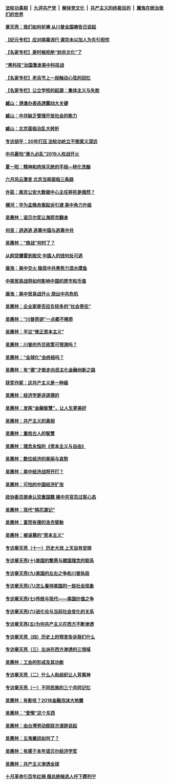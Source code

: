 ####  [法轮功真相](../../../../basic/blob/master/README.md?t=07010401) &nbsp;|&nbsp; [九评共产党](../../../../9ping.md/blob/master/README.md?t=07010401) &nbsp;|&nbsp; [解体党文化](../../../../jtdwh.md/blob/master/README.md?t=07010401)  &nbsp;|&nbsp; [共产主义的终极目的](../../../../gczydzjmd.md/blob/master/README.md?t=07010401) &nbsp;|&nbsp; [魔鬼在统治我们的世界](../../../../mgztzwmdsj.md/blob/master/README.md?t=07010401) 

#### [章天亮：我们如何祈祷 从川普全国祷告日说起](../pages/nsc423/n11944627.md?t=07010401) 

#### [【纪元专栏】应对病毒流行 渥京未以加人为先引担忧](../pages/nsc423/n11875714.md?t=07010401) 

#### [【名家专栏】是时候拒绝“封杀文化”了](../pages/nsc423/n11814093.md?t=07010401) 

#### [“黑科技”治国激发美中科技战](../pages/nsc423/n11638056.md?t=07010401) 

#### [【名家专栏】老兵节上一段触动心弦的回忆](../pages/nsc423/n11646016.md?t=07010401) 

#### [【名家专栏】公立学校的起源：集体主义与失败](../pages/nsc423/n11601833.md?t=07010401) 

#### [臧山：港澳办表态透露四大关键](../pages/nsc423/n11421628.md?t=07010401) 

#### [臧山：中共缺乏管理开放社会的能力](../pages/nsc423/n11407457.md?t=07010401) 

#### [臧山：北京面临治乱大转折](../pages/nsc423/n11406895.md?t=07010401) 

#### [专访胡平：20年打压 法轮功屹立不倒意义深远](../pages/nsc423/n11398800.md?t=07010401) 

#### [中共最怕“逢九必乱”2019人权战开火](../pages/nsc423/n11385248.md?t=07010401) 

#### [夏一阳：精神和肉体灭绝的手段—转化洗脑](../pages/nsc423/n11368250.md?t=07010401) 

#### [六月风云激变 北京当局面临三条路](../pages/nsc423/n11313668.md?t=07010401) 

#### [许茹：南京公安大数据中心主任猝死是偶然？](../pages/nsc423/n11064744.md?t=07010401) 

#### [横河：华为孟晚舟案起诉引渡 美中角力升级](../pages/nsc423/n11027230.md?t=07010401) 

#### [吴惠林：诺贝尔奖让海耶克翻身](../pages/nsc423/n10890049.md?t=07010401) 

#### [何坚：逃逃逃 逃离中国与逃离中共](../pages/nsc423/n10592891.md?t=07010401) 

#### [吴惠林：“商战”何时了？](../pages/nsc423/n10573558.md?t=07010401) 

#### [从网贷爆雷到股灾 中国人的钱何处可逃](../pages/nsc423/n10572800.md?t=07010401) 

#### [唐浩：美中交火 隐现中共黑势力混水摸鱼](../pages/nsc423/n10544040.md?t=07010401) 

#### [中美贸易战将如何影响中国的房市和币值](../pages/nsc423/n10543697.md?t=07010401) 

#### [唐浩：美中贸易战开火 烧出中共危机](../pages/nsc423/n10540126.md?t=07010401) 

#### [吴惠林：企业家是否应负较多的“社会责任”](../pages/nsc423/n10535022.md?t=07010401) 

#### [吴惠林：“川普奇迹”一点都不稀奇](../pages/nsc423/n10512808.md?t=07010401) 

#### [吴惠林：平议“修正资本主义”](../pages/nsc423/n10495724.md?t=07010401) 

#### [吴惠林：川普的外交政策可预测吗？](../pages/nsc423/n10462387.md?t=07010401) 

#### [吴惠林：“全球化”会终结吗？](../pages/nsc423/n10452838.md?t=07010401) 

#### [吴惠林：有“德”才能走向民主化金融创新之路](../pages/nsc423/n10432292.md?t=07010401) 

#### [获奖作家：这共产主义是一种癌](../pages/nsc423/n10431541.md?t=07010401) 

#### [吴惠林：经济学是讲道德的](../pages/nsc423/n10398014.md?t=07010401) 

#### [吴惠林：发挥“金融智慧”，让人生更美好](../pages/nsc423/n10375019.md?t=07010401) 

#### [吴惠林：共产主义的真相](../pages/nsc423/n10351394.md?t=07010401) 

#### [吴惠林：重拾古人的智慧](../pages/nsc423/n10337691.md?t=07010401) 

#### [吴惠林：理念永恒的《资本主义与自由》](../pages/nsc423/n10316274.md?t=07010401) 

#### [吴惠林：数位经济的美丽与哀愁](../pages/nsc423/n10292946.md?t=07010401) 

#### [吴惠林：美中经济战将开打？](../pages/nsc423/n10258825.md?t=07010401) 

#### [吴惠林：可怕的中国经济扩张](../pages/nsc423/n10219147.md?t=07010401) 

#### [政协委员提承认双重国籍 揭中共官员过客心态](../pages/nsc423/n10208809.md?t=07010401) 

#### [吴惠林：现代“桃花源记”](../pages/nsc423/n10185234.md?t=07010401) 

#### [吴惠林：富而有德的洛克斐勒](../pages/nsc423/n10142264.md?t=07010401) 

#### [吴惠林：被诬蔑的“资本主义”](../pages/nsc423/n10124816.md?t=07010401) 

#### [专访章天亮（十一）历史大戏 上天自有安排](../pages/nsc423/n10094905.md?t=07010401) 

#### [专访章天亮(十)美国的繁荣与建国理念的联系](../pages/nsc423/n10094899.md?t=07010401) 

#### [专访章天亮(九)美国的左右之争和川普执政](../pages/nsc423/n10094889.md?t=07010401) 

#### [专访章天亮(八)怎么看待美国的一些社会现象](../pages/nsc423/n10094857.md?t=07010401) 

#### [专访章天亮(七)传统与现代——美国价值之争](../pages/nsc423/n10093140.md?t=07010401) 

#### [专访章天亮(六)进化论与当前社会变化的关系](../pages/nsc423/n10092036.md?t=07010401) 

#### [专访章天亮(五)为何共产主义在西方不断渗透](../pages/nsc423/n10083620.md?t=07010401) 

#### [专访章天亮（四）历史上的预言告诉我们什么](../pages/nsc423/n10083606.md?t=07010401) 

#### [专访章天亮（三）左派在西方渗透的三领域](../pages/nsc423/n10081115.md?t=07010401) 

#### [吴惠林：工会的形成及其功能](../pages/nsc423/n10080633.md?t=07010401) 

#### [专访章天亮（二）什么人和组织让人背离神](../pages/nsc423/n10076637.md?t=07010401) 

#### [专访章天亮（一）不同民族的三个共同记忆](../pages/nsc423/n10074188.md?t=07010401) 

#### [吴惠林：有影呒？2018金融泡沫大地震](../pages/nsc423/n10040534.md?t=07010401) 

#### [吴惠林：“爱情”这个东西](../pages/nsc423/n10019423.md?t=07010401) 

#### [吴惠林：由台湾劳动部政次请辞说起](../pages/nsc423/n9979679.md?t=07010401) 

#### [吴惠林：五鬼搬运如何了？](../pages/nsc423/n9925338.md?t=07010401) 

#### [吴惠林：有感于本年诺贝尔经济学奖](../pages/nsc423/n9871883.md?t=07010401) 

#### [吴惠林：共产主义渗透全球](../pages/nsc423/n9812748.md?t=07010401) 

#### [十月革命引百年红祸 俄总统候选人吁下葬列宁](../pages/nsc423/n9810182.md?t=07010401) 


